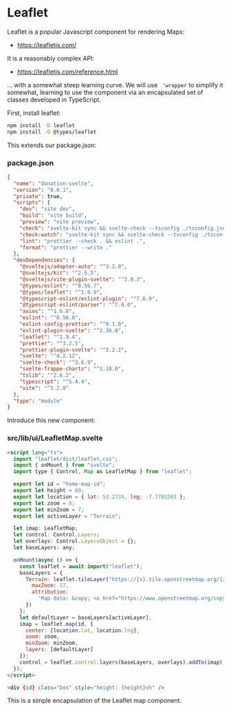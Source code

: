 # Leaflet

Leaflet is a popular Javascript component for rendering Maps:

- <https://leafletjs.com/>

It is a reasonably complex API:

- <https://leafletjs.com/reference.html>

... with a somewhat steep learning curve. We will use ` 'wrapper` to simplify it somewhat, learning to use the component via an encapsulated set of classes developed in TypeScript.

First, install leaflet:

~~~bash
npm install -D leaflet
npm install -D @types/leaflet
~~~

This extends our package.json:

### package.json

~~~json
{
  "name": "donation-svelte",
  "version": "0.0.1",
  "private": true,
  "scripts": {
    "dev": "vite dev",
    "build": "vite build",
    "preview": "vite preview",
    "check": "svelte-kit sync && svelte-check --tsconfig ./tsconfig.json",
    "check:watch": "svelte-kit sync && svelte-check --tsconfig ./tsconfig.json --watch",
    "lint": "prettier --check . && eslint .",
    "format": "prettier --write ."
  },
  "devDependencies": {
    "@sveltejs/adapter-auto": "^3.2.0",
    "@sveltejs/kit": "^2.5.5",
    "@sveltejs/vite-plugin-svelte": "^3.0.2",
    "@types/eslint": "^8.56.7",
    "@types/leaflet": "^1.9.9",
    "@typescript-eslint/eslint-plugin": "^7.6.0",
    "@typescript-eslint/parser": "^7.6.0",
    "axios": "^1.6.8",
    "eslint": "^8.56.0",
    "eslint-config-prettier": "^9.1.0",
    "eslint-plugin-svelte": "^2.36.0",
    "leaflet": "^1.9.4",
    "prettier": "^3.2.5",
    "prettier-plugin-svelte": "^3.2.2",
    "svelte": "^4.2.12",
    "svelte-check": "^3.6.9",
    "svelte-frappe-charts": "^1.10.0",
    "tslib": "^2.6.2",
    "typescript": "^5.4.4",
    "vite": "^5.2.8"
  },
  "type": "module"
}
~~~

Introduce this new component:

### src/lib/ui/LeafletMap.svelte

~~~html
<script lang="ts">
  import "leaflet/dist/leaflet.css";
  import { onMount } from "svelte";
  import type { Control, Map as LeafletMap } from "leaflet";

  export let id = "home-map-id";
  export let height = 80;
  export let location = { lat: 53.2734, lng: -7.7783203 };
  export let zoom = 8;
  export let minZoom = 7;
  export let activeLayer = "Terrain";

  let imap: LeafletMap;
  let control: Control.Layers;
  let overlays: Control.LayersObject = {};
  let baseLayers: any;

  onMount(async () => {
    const leaflet = await import("leaflet");
    baseLayers = {
      Terrain: leaflet.tileLayer("https://{s}.tile.openstreetmap.org/{z}/{x}/{y}.png", {
        maxZoom: 17,
        attribution:
          'Map data: &copy; <a href="https://www.openstreetmap.org/copyright">OpenStreetMap</a> contributors, <a href="http://viewfinderpanoramas.org">SRTM</a> | Map style: &copy; <a href="https://opentopomap.org">OpenTopoMap</a> (<a href="https://creativecommons.org/licenses/by-sa/3.0/">CC-BY-SA</a>)'
      })
    };
    let defaultLayer = baseLayers[activeLayer];
    imap = leaflet.map(id, {
      center: [location.lat, location.lng],
      zoom: zoom,
      minZoom: minZoom,
      layers: [defaultLayer]
    });
    control = leaflet.control.layers(baseLayers, overlays).addTo(imap);
  });
</script>

<div {id} class="box" style="height: {height}vh" />
~~~

This is a simple encapsulation of the Leaflet map component.

